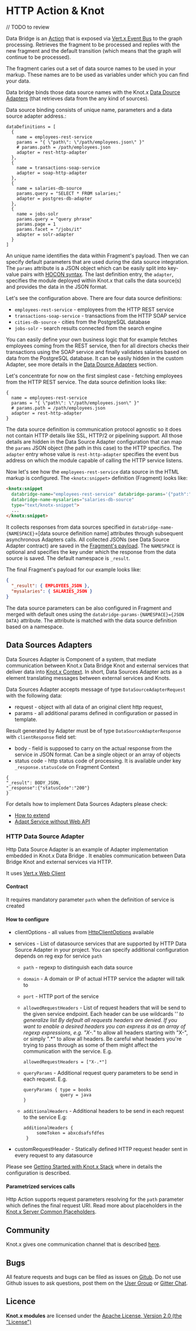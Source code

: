 # HTTP Action & Knot

// TODO to review

Data Bridge is an [Action](https://github.com/Knotx/knotx-fragments-handler) that is exposed via 
[Vert.x Event Bus](https://vertx.io/docs/vertx-core/java/#event_bus) to the graph processing. 
Retrieves the fragment to be processed and replies with the new fragment and the default transition 
(which means that the graph will continue to be processed).

The fragment caries out a set of data source names to be used in your markup.
These names are to be used as variables under which you can find your data.

Data bridge binds those data source names with the Knot.x [Data Dource Adapters](#data-source-adapters) (that retrieves data from the any kind of sources).

Data source binding consists of unique name, parameters and a data source adapter address.:
```hocon
dataDefinitions = [
  {
    name = employees-rest-service
    params = "{ \"path\": \"/path/employees.json\" }"
    # params.path = /path/employees.json
    adapter = rest-http-adapter
  },
  {
    name = transactions-soap-service
    adapter = soap-http-adapter
  },
  {
    name = salaries-db-source
    params.query = "SELECT * FROM salaries;"
    adapter = postgres-db-adapter
  },
  {
    name = jobs-solr
    params.query = "query phrase"
    params.page = 1
    params.facet = "/jobs/it"
    adapter = solr-adapter
  }
]
```
An unique name identifies the data within Fragment's payload. Then we can
specify default parameters that are used during the data source integration. The `params` attribute is a
JSON object which can be easily split into key-value pairs with [HOCON syntax](https://github.com/lightbend/config/blob/master/HOCON.md#array-and-object-concatenation).
The last definition entry, the `adapter`, specifies the module deployed within Knot.x that calls the
data source(s) and provides the data in the JSON format.

Let's see the configuration above. There are four data source definitions:
- `employees-rest-service` - employees from the HTTP REST service
- `transactions-soap-service` - transactions from the HTTP SOAP service
- `cities-db-source` - cities from the PostgreSQL database
- `jobs-solr` - search results connected from the search engine

You can easily define your own business logic that for example fetches employees coming from the REST service,
then for all directors checks their transactions using the SOAP service and finally validates salaries based
on data from the PostgreSQL database. It can be easily hidden in the custom Adapter, see
more details in the [Data Dource Adapters](#data-source-adapters) section.

Let's concentrate for now on the first simplest case - fetching employees from the HTTP REST service. The
data source definition looks like:

```hocon
{
  name = employees-rest-service
  params = "{ \"path\": \"/path/employees.json\" }"
  # params.path = /path/employees.json
  adapter = rest-http-adapter
}
```

The data source definition is communication protocol agnostic so it does not contain HTTP details
like SSL, HTTP/2 or pipelining support. All those details are hidden in the Data Source Adapter
configuration that can map the `params` JSON object (the path in this case) to the HTTP specifics.
The `adapter` entry whose value is `rest-http-adapter` specifies the event bus address on which the
module capable of calling the HTTP service listens.

Now let's see how the `employees-rest-service` data source in the HTML markup is configured. The
`<knotx:snippet>` definition (Fragment) looks like:

```html
<knotx:snippet 
  databridge-name="employees-rest-service" databridge-params='{"path":"/overridden/path"}'
  databridge-name-mysalaries="salaries-db-source"
  type="text/knotx-snippet">
  ...
</knotx:snippet>
```

It collects responses from data sources specified in
`databridge-name-{NAMESPACE}`=[data source definition name] attributes through subsequent
asynchronous Adapters calls. All collected JSONs (see Data Source Adapter contract) are saved
in the [Fragment's payload](https://github.com/Knotx/knotx-fragment-api/blob/master/docs/asciidoc/dataobjects.adoc).
The `NAMESPACE` is optional and specifies the key under which the response from the data
source is saved. The default namespace is `_result`.

The final Fragment's payload for our example looks like:
```json
{
  "_result": { EMPLOYEES_JSON },
  "mysalaries": { SALARIES_JSON }
}
```

The data source parameters can be also configured in Fragment and merged with default ones using
the `databridge-params-{NAMESPACE}={JSON DATA}` attribute. The attribute is matched with the data
source definition based on a namespace.

<span id="data-source-adapters"></span>
## Data Sources Adapters

Data Sources Adapter is Component of a system, that mediate communication between Knot.x Data Bridge Knot and external 
services that deliver data into [Knot.x Context](https://github.com/Cognifide/knotx/wiki/Knot#knot-context). In short, Data Sources Adapter acts as a element 
translating messages between external services and Knots.

Data Sources Adapter accepts message of type `DataSourceAdapterRequest` with the following data:

 - request - object with all data of an original client http request,
 - params - all additional params defined in configuration or passed in template.
 
Result generated by Adapter must be of type `DataSourceAdapterResponse` with `clientResponse` field set:

 - body - field is supposed to carry on the actual response
 from the service in JSON format. Can be a single object or an array of objects 
 - status code - http status code of processing. It is available under key `_response.statusCode` on Fragment Context
 
 ```
 {
 "_result": BODY_JSON,
 "_response":{"statusCode":"200"}
 }
 
```
For details how to implement Data Sources Adapters please check:

 - [How to extend](https://github.com/Knotx/knotx-data-bridge/tree/master/how-to-extend)
 - [Adapt Service without Web API](http://knotx.io/tutorials/adapt-service-without-webapi)
 
### HTTP Data Source Adapter

Http Data Source Adapter is an example of Adapter implementation embedded in Knot.x Data Bridge . 
It enables communication between Data Bridge Knot and external services via HTTP.

It uses [Vert.x Web Client](https://vertx.io/docs/vertx-web-client/java/)

#### Contract
It requires mandatory parameter `path` when the definition of service is created


#### How to configure 

 * clientOptions - all values from [HttpClientOptions](https://vertx.io/docs/apidocs/io/vertx/core/http/HttpClientOptions.html) available
 
 *  services - List of datasource services that are supported by HTTP Data Source Adapter in your project. You can specify additional configuration depends on reg exp for service `path` 
      - `path` - regexp to distinguish each data source
      - `domain` - A domain or IP of actual HTTP service the adapter will talk to
      - `port` - HTTP port of the service
      - `allowedRequestHeaders` - List of request headers that will be send to the given service endpoint.
                                Each header can be use wildcards '*' to generalize list
                                By default all requests headers are denied. If you want to enable a desired headers you can
                                express it as an array of regexp expressions, e.g. "X-.*" to allow all headers starting
                                with "X-", or simply ".*" to allow all headers.
                                Be careful what headers you're trying to pass through as some of them might affect the
                                communication with the service.
                                E.g.
                                      
            allowedRequestHeaders = ["X-.*"]

      - `queryParams` -  Additional request query parameters to be send in each request.
                          E.g. 
            
            queryParams { type = books
                          query = java
            }

      - `additionalHeaders` - Additional headers to be send in each request to the service
                              E.g:
                              
            additionalHeaders {
                 someToken = abxcdsafsfdfes
             }
          
 * customRequestHeader - Statically defined HTTP request header sent in every request to any datasource

Please see [Getting Started with Knot.x Stack](http://knotx.io/tutorials/getting-started-with-knotx-stack)
where in details the configuration is described.

#### Parametrized services calls
Http Action supports request parameters resolving for the `path` parameter which defines the final request URI.
Read more about placeholders in the [Knot.x Server Common Placeholders](https://github.com/Knotx/knotx-server-http/tree/master/common/placeholders#available-request-placeholders-support).

## Community
Knot.x gives one communication channel that is described [here](https://github.com/Cognifide/knotx#community).

## Bugs
All feature requests and bugs can be filed as issues on [Gitub](https://github.com/Knotx/knotx-data-bridge/issues).
Do not use Github issues to ask questions, post them on the [User Group](https://groups.google.com/forum/#!forum/knotx) or [Gitter Chat](https://gitter.im/Knotx/Lobby).

## Licence
**Knot.x modules** are licensed under the [Apache License, Version 2.0 (the "License")](https://www.apache.org/licenses/LICENSE-2.0.txt)
